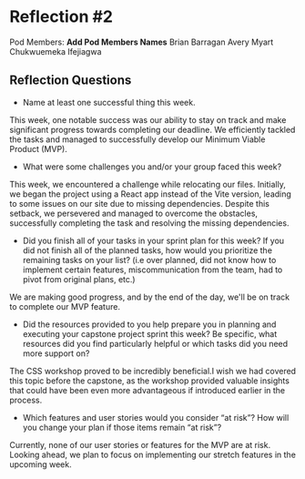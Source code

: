 # Reflection #2

Pod Members: **Add Pod Members Names**
Brian Barragan 
Avery Myart
Chukwuemeka Ifejiagwa

## Reflection Questions

* Name at least one successful thing this week.


This week, one notable success was our ability to stay on track and make significant progress towards completing our deadline. We efficiently tackled the tasks and managed to successfully develop our Minimum Viable Product (MVP).

* What were some challenges you and/or your group faced this week?

This week, we encountered a challenge while relocating our files. Initially, we began the project using a React app instead of the Vite version, leading to some issues on our site due to missing dependencies. Despite this setback, we persevered and managed to overcome the obstacles, successfully completing the task and resolving the missing dependencies.

* Did you finish all of your tasks in your sprint plan for this week? If you did not finish all of the planned tasks, how would you prioritize the remaining tasks on your list?  (i.e over planned, did not know how to implement certain features, miscommunication from the team, had to pivot from original plans, etc.)

We are making good progress, and by the end of the day, we'll be on track to complete our MVP feature.

* Did the resources provided to you help prepare you in planning and executing your capstone project sprint this week? Be specific, what resources did you find particularly helpful or which tasks did you need more support on?

 The CSS workshop proved to be incredibly beneficial.I wish we had covered this topic before the capstone, as the workshop provided valuable insights that could have been even more advantageous if introduced earlier in the process.

* Which features and user stories would you consider “at risk”? How will you change your plan if those items remain “at risk”?

 Currently, none of our user stories or features for the MVP are at risk. Looking ahead, we plan to focus on implementing our stretch features in the upcoming week.
